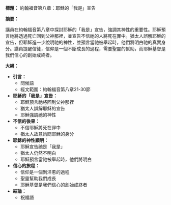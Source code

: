 **標題：** 約翰福音第八章：耶穌的「我是」宣告

**摘要：**

講員在約翰福音第八章中探討耶穌的「我是」宣告，強調其神性的重要性。耶穌預言祂將透過死亡回到父神那裡，並宣告不信祂的人將死在罪中。猶太人誤解耶穌的宣告，但耶穌進一步說明祂的神性，並預言當祂被舉起時，他們將明白祂的真實身分。講員提醒信徒，信仰是一個不斷成長的過程，需要聖靈的幫助，而耶穌基督是我們信心的創始成終者。

**大綱：**

* **引言：**
    * 問候語
    * 經文範圍：約翰福音第八章21-30節
* **耶穌的「我是」宣告：**
    * 耶穌預言祂將回到父神那裡
    * 猶太人誤解耶穌的宣告
    * 耶穌強調祂的神性
* **不信的後果：**
    * 不信耶穌將死在罪中
    * 猶太人故意詢問耶穌的身分
* **耶穌的神性顯明：**
    * 耶穌宣告祂是「我是」
    * 猶太人仍然不明白
    * 耶穌預言當祂被舉起時，他們將明白
* **信心的旅程：**
    * 信仰是一個剝洋蔥的過程
    * 聖靈幫助我們成長
    * 耶穌基督是我們信心的創始成終者
* **結論：**
    * 祝福語